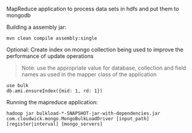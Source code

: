 MapReduce application to process data sets in hdfs and put them to mongodb


Building a assembly jar:

```
mvn clean compile assembly:single
```

Optional: Create index on mongo collection being used to improve the performance of update operations

> Note: use the appropriate value for database, collection and field names as used in the mapper class of the application

```
use bulk
db.ami.ensureIndex({mid: 1, rd: 1})
```


Running the mapreduce application:

```
hadoop jar bulkload-*-SNAPSHOT-jar-with-dependencies.jar com.cloudwick.mongo.MongoBulkLoadDriver [input_path] [register|interval] [mongo_servers]
```